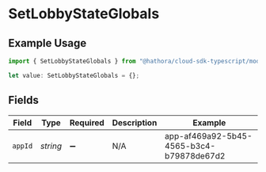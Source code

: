 # SetLobbyStateGlobals

## Example Usage

```typescript
import { SetLobbyStateGlobals } from "@hathora/cloud-sdk-typescript/models/operations";

let value: SetLobbyStateGlobals = {};
```

## Fields

| Field                                    | Type                                     | Required                                 | Description                              | Example                                  |
| ---------------------------------------- | ---------------------------------------- | ---------------------------------------- | ---------------------------------------- | ---------------------------------------- |
| `appId`                                  | *string*                                 | :heavy_minus_sign:                       | N/A                                      | app-af469a92-5b45-4565-b3c4-b79878de67d2 |